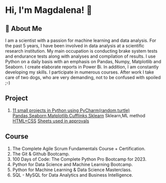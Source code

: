 # Hi, I'm Magdalena! 👋

## 🚀 About Me
<p>I am a scientist with a passion for machine learning and data analysis.
For the past 5 years, I have been involved in data analysis at a scientific research institution. My main occupation is conducting brake system tests and endurance tests along with analyses and compilation of results. I use Python on a daily basis with an emphasis on Pandas, Numpy, Matplotlib and Seaborn. I create elaborate reports in Power Bi. In addition, I am constantly developing my skills. I participate in numerous courses. After work I take care of two dogs, who are very demanding, not to be confused with spoiled ;-) </p>

## Project 
<ol>
  <li>
    <a href="https://github.com/ChojdiMag/python_project">11 small projects in Python using PyCharm(random,turtle)</a>
    <a href="https://github.com/ChojdiMag/pandas-seaborn-matplot-numpy">Pandas,Seaborn,Matplotlib,Cufflinks,Sklearn</a>
    <a hred="https://github.com/ChojdiMag/machine-learning">Sklearn,ML method</a>
    <a href="https://github.com/ChojdiMag/html-css">HTML+CSS</a>
    <a href="https://github.com/ChojdiMag/approval-templates">Sheets used in approvals</a>
  </li>
</ol>


## Course
<ol>
  <li>The Complete Agile Scrum Fundamentals Course + Certification.</li>
  <li>The Git & Github Bootcamp.</li>
  <li>100 Days of Code: The Complete Python Pro Bootcamp for 2023.</li>
  <li>Python for Data Science and Machine Learning Bootcamp.</li>
  <li>Python for Machine Learning & Data Science Masterclass.</li>
  <li>SQL - MySQL for Data Analytics and Business Intelligence.</li>
</ol>




<!--
**ChojdiMag/ChojdiMag** is a ✨ _special_ ✨ repository because its `README.md` (this file) appears on your GitHub profile.

Here are some ideas to get you started:

- 🔭 I’m currently working on ...
- 🌱 I’m currently learning ...
- 👯 I’m looking to collaborate on ...
- 🤔 I’m looking for help with ...
- 💬 Ask me about ...
- 📫 How to reach me: ...
- 😄 Pronouns: ...
- ⚡ Fun fact: ...
-->
